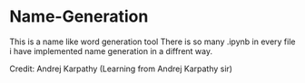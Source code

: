 # Name-Generation
This is a name like word generation tool
There is so many .ipynb in every file i have implemented name generation in a diffrent way. 


Credit: Andrej Karpathy (Learning from Andrej Karpathy sir)
